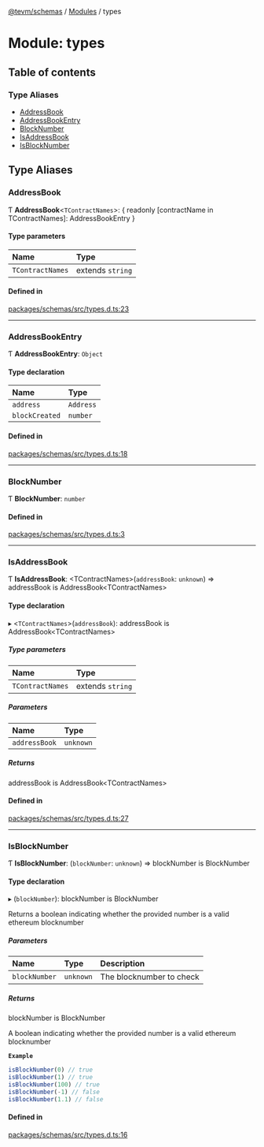 [@tevm/schemas](../README.md) / [Modules](../modules.md) / types

# Module: types

## Table of contents

### Type Aliases

- [AddressBook](types.md#addressbook)
- [AddressBookEntry](types.md#addressbookentry)
- [BlockNumber](types.md#blocknumber)
- [IsAddressBook](types.md#isaddressbook)
- [IsBlockNumber](types.md#isblocknumber)

## Type Aliases

### AddressBook

Ƭ **AddressBook**\<`TContractNames`\>: \{ readonly [contractName in TContractNames]: AddressBookEntry }

#### Type parameters

| Name | Type |
| :------ | :------ |
| `TContractNames` | extends `string` |

#### Defined in

[packages/schemas/src/types.d.ts:23](https://github.com/tevm/tevm-monorepo/blob/main/packages/schemas/src/types.d.ts#L23)

___

### AddressBookEntry

Ƭ **AddressBookEntry**: `Object`

#### Type declaration

| Name | Type |
| :------ | :------ |
| `address` | `Address` |
| `blockCreated` | `number` |

#### Defined in

[packages/schemas/src/types.d.ts:18](https://github.com/tevm/tevm-monorepo/blob/main/packages/schemas/src/types.d.ts#L18)

___

### BlockNumber

Ƭ **BlockNumber**: `number`

#### Defined in

[packages/schemas/src/types.d.ts:3](https://github.com/tevm/tevm-monorepo/blob/main/packages/schemas/src/types.d.ts#L3)

___

### IsAddressBook

Ƭ **IsAddressBook**: \<TContractNames\>(`addressBook`: `unknown`) => addressBook is AddressBook\<TContractNames\>

#### Type declaration

▸ \<`TContractNames`\>(`addressBook`): addressBook is AddressBook\<TContractNames\>

##### Type parameters

| Name | Type |
| :------ | :------ |
| `TContractNames` | extends `string` |

##### Parameters

| Name | Type |
| :------ | :------ |
| `addressBook` | `unknown` |

##### Returns

addressBook is AddressBook\<TContractNames\>

#### Defined in

[packages/schemas/src/types.d.ts:27](https://github.com/tevm/tevm-monorepo/blob/main/packages/schemas/src/types.d.ts#L27)

___

### IsBlockNumber

Ƭ **IsBlockNumber**: (`blockNumber`: `unknown`) => blockNumber is BlockNumber

#### Type declaration

▸ (`blockNumber`): blockNumber is BlockNumber

Returns a boolean indicating whether the provided number is a valid ethereum blocknumber

##### Parameters

| Name | Type | Description |
| :------ | :------ | :------ |
| `blockNumber` | `unknown` | The blocknumber to check |

##### Returns

blockNumber is BlockNumber

A boolean indicating whether the provided number is a valid ethereum blocknumber

**`Example`**

```ts
isBlockNumber(0) // true
isBlockNumber(1) // true
isBlockNumber(100) // true
isBlockNumber(-1) // false
isBlockNumber(1.1) // false
```

#### Defined in

[packages/schemas/src/types.d.ts:16](https://github.com/tevm/tevm-monorepo/blob/main/packages/schemas/src/types.d.ts#L16)
